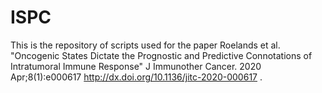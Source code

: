 # ISPC
This is the repository of scripts used for the paper Roelands et al. "Oncogenic States Dictate the Prognostic and Predictive Connotations of Intratumoral Immune Response" J Immunother Cancer. 2020 Apr;8(1):e000617 http://dx.doi.org/10.1136/jitc-2020-000617 .
